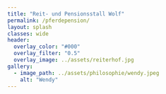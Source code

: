 ```yaml
---
title: "Reit- und Pensionsstall Wolf"
permalink: /pferdepension/
layout: splash
classes: wide
header:
  overlay_color: "#000"
  overlay_filter: "0.5"
  overlay_image: ../assets/reiterhof.jpg
gallery:
  - image_path: ../assets/philosophie/wendy.jpeg
    alt: "Wendy"
---
```


